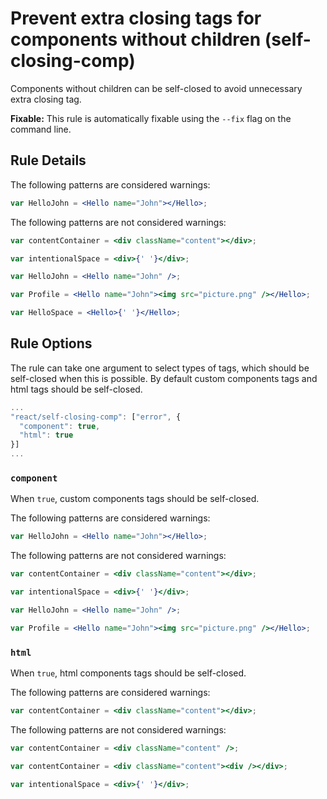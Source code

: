 # Prevent extra closing tags for components without children (self-closing-comp)

Components without children can be self-closed to avoid unnecessary extra closing tag.

**Fixable:** This rule is automatically fixable using the `--fix` flag on the command line.

## Rule Details

The following patterns are considered warnings:

```jsx
var HelloJohn = <Hello name="John"></Hello>;
```

The following patterns are not considered warnings:

```jsx
var contentContainer = <div className="content"></div>;

var intentionalSpace = <div>{' '}</div>;

var HelloJohn = <Hello name="John" />;

var Profile = <Hello name="John"><img src="picture.png" /></Hello>;

var HelloSpace = <Hello>{' '}</Hello>;
```

## Rule Options

The rule can take one argument to select types of tags, which should be self-closed when this is possible. By default custom components tags and html tags should be self-closed.

```js
...
"react/self-closing-comp": ["error", {
  "component": true,
  "html": true
}]
...
```

### `component`

When `true`, custom components tags should be self-closed.

The following patterns are considered warnings:

```jsx
var HelloJohn = <Hello name="John"></Hello>;
```

The following patterns are not considered warnings:

```jsx
var contentContainer = <div className="content"></div>;

var intentionalSpace = <div>{' '}</div>;

var HelloJohn = <Hello name="John" />;

var Profile = <Hello name="John"><img src="picture.png" /></Hello>;
```

### `html`

When `true`, html components tags should be self-closed.

The following patterns are considered warnings:

```jsx
var contentContainer = <div className="content"></div>;
```

The following patterns are not considered warnings:

```jsx
var contentContainer = <div className="content" />;

var contentContainer = <div className="content"><div /></div>;

var intentionalSpace = <div>{' '}</div>;
```
